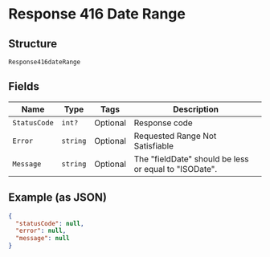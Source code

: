 
# Response 416 Date Range

## Structure

`Response416dateRange`

## Fields

| Name | Type | Tags | Description |
|  --- | --- | --- | --- |
| `StatusCode` | `int?` | Optional | Response code |
| `Error` | `string` | Optional | Requested Range Not Satisfiable |
| `Message` | `string` | Optional | The "fieldDate" should be less or equal to "ISODate". |

## Example (as JSON)

```json
{
  "statusCode": null,
  "error": null,
  "message": null
}
```

